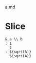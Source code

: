 a.md

# Slice

```tab{template:pp,frame,rules:all,format:%s%.3f,head}
& a \\ b
: 1
  2
: ${sqrt(A)}
  ${sqrt(A)}
```
